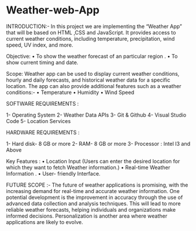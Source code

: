 # Weather-web-App
INTRODUCTION:-
In this project we are implementing the “Weather App” that will be based on HTML ,CSS and JavaScript. It provides access to current weather conditions, including temperature, precipitation, wind speed, UV index, and more.



Objective:
•	To show the weather forecast of an particular region .
•	To show  current timing and date.


Scope:
 Weather app can be used to display current weather conditions, hourly and daily forecasts, and historical weather data for a specific location. The app can also provide additional features such as a weather conditions:-
•	Temperature
•	Humidity
•	Wind Speed


SOFTWARE REQUIREMENTS :

1-	Operating System
2-	Weather Data APIs
3-	Git & Github
4-	Visual Studio Code
5-	Location Services


HARDWARE REQUIREMENTS :

1-	Hard disk- 8 GB or more
2-	RAM- 8 GB or more
3-	Processor :  Intel I3 and Above

Key  Features : 
•	Location Input (Users can enter the desired location for which they want to fetch Weather information.)
•	Real-time Weather Information .
•	User- friendly Interface.

FUTURE SCOPE :-
 The future of weather applications is promising, with the increasing demand for real-time and accurate weather information. One potential development is the improvement in accuracy through the use of advanced data collection and analysis techniques. This will lead to more reliable weather forecasts, helping individuals and organizations make informed decisions. Personalization is another area where weather applications are likely to evolve.


